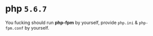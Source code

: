 # php `5.6.7`
You fucking should run **php-fpm** by yourself, provide `php.ini` & `php-fpm.conf` by yourself.
